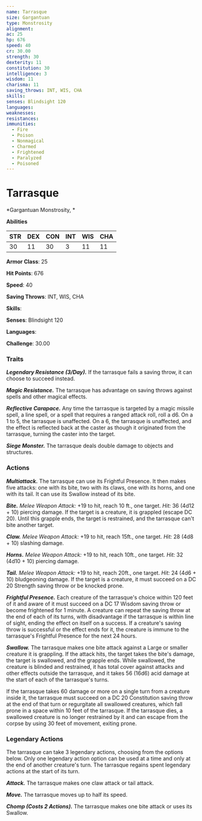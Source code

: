 ```yaml
---
name: Tarrasque
size: Gargantuan
type: Monstrosity
alignment: 
ac: 25
hp: 676
speed: 40
cr: 30.00
strength: 30
dexterity: 11
constitution: 30
intelligence: 3
wisdom: 11
charisma: 11
saving_throws: INT, WIS, CHA
skills: 
senses: Blindsight 120
languages: 
weaknesses:
resistances:
immunities:
  - Fire
  - Poison
  - Nonmagical
  - Charmed
  - Frightened
  - Paralyzed
  - Poisoned
---
```


# Tarrasque

*Gargantuan Monstrosity, *

**Abilities**

| STR | DEX | CON | INT | WIS | CHA |
| --- | --- | --- | --- | --- | --- |
| 30 | 11 | 30 | 3 | 11 | 11 |

**Armor Class**: 25

**Hit Points**: 676

**Speed**: 40

**Saving Throws**: INT, WIS, CHA

**Skills**: 

**Senses**: Blindsight 120

**Languages**: 

**Challenge**: 30.00


### Traits
***Legendary Resistance (3/Day).*** If the tarrasque fails a saving throw, it can choose to succeed instead. 

***Magic Resistance.*** The tarrasque has advantage on saving throws against spells and other magical effects. 

***Reflective Carapace.*** Any time the tarrasque is targeted by a magic missile spell, a line spell, or a spell that requires a ranged attack roll, roll a d6. On a 1 to 5, the tarrasque is unaffected. On a 6, the tarrasque is unaffected, and the effect is reflected back at the caster as though it originated from the tarrasque, turning the caster into the target. 

***Siege Monster.*** The tarrasque deals double damage to objects and structures.

### Actions
***Multiattack.*** The tarrasque can use its Frightful Presence. It then makes five attacks: one with its bite, two with its claws, one with its horns, and one with its tail. It can use its Swallow instead of its bite. 

***Bite.*** *Melee Weapon Attack:* +19 to hit, reach 10 ft., one target. *Hit:* 36 (4d12 + 10) piercing damage. If the target is a creature, it is grappled (escape DC 20). Until this grapple ends, the target is restrained, and the tarrasque can't bite another target. 

***Claw.*** *Melee Weapon Attack:* +19 to hit, reach 15ft., one target. *Hit:* 28 (4d8 + 10) slashing damage. 

***Horns.*** *Melee Weapon Attack:* +19 to hit, reach 10ft., one target. *Hit:* 32 (4d10 + 10) piercing damage. 

***Tail.*** *Melee Weapon Attack:* +19 to hit, reach 20ft., one target. *Hit:* 24 (4d6 + 10) bludgeoning damage. If the target is a creature, it must succeed on a DC 20 Strength saving throw or be knocked prone. 

***Frightful Presence.*** Each creature of the tarrasque's choice within 120 feet of it and aware of it must succeed on a DC 17 Wisdom saving throw or become frightened for 1 minute. A creature can repeat the saving throw at the end of each of its turns, with disadvantage if the tarrasque is within line of sight, ending the effect on itself on a success. If a creature's saving throw is successful or the effect ends for it, the creature is immune to the tarrasque's Frightful Presence for the next 24 hours. 

***Swallow.*** The tarrasque makes one bite attack against a Large or smaller creature it is grappling. If the attack hits, the target takes the bite's damage, the target is swallowed, and the grapple ends. While swallowed, the creature is blinded and restrained, it has total cover against attacks and other effects outside the tarrasque, and it takes 56 (16d6) acid damage at the start of each of the tarrasque's turns.

If the tarrasque takes 60 damage or more on a single turn from a creature inside it, the tarrasque must succeed on a DC 20 Constitution saving throw at the end of that turn or regurgitate all swallowed creatures, which fall prone in a space within 10 feet of the tarrasque. If the tarrasque dies, a swallowed creature is no longer restrained by it and can escape from the corpse by using 30 feet of movement, exiting prone.

### Legendary Actions
The tarrasque can take 3 legendary actions, choosing from the options below. Only one legendary action option can be used at a time and only at the end of another creature's turn. The tarrasque regains spent legendary actions at the start of its turn.

***Attack.*** The tarrasque makes one claw attack or tail attack. 

***Move.*** The tarrasque moves up to half its speed. 

***Chomp (Costs 2 Actions).*** The tarrasque makes one bite attack or uses its Swallow.
